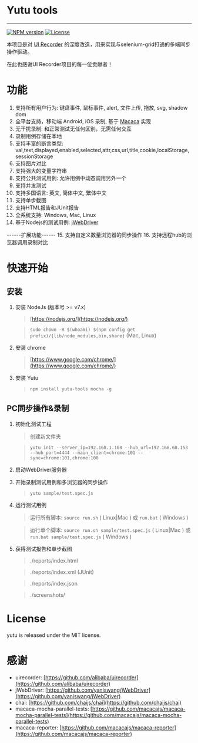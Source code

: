 # Yutu tools

---


[![NPM version](https://img.shields.io/npm/v/uirecorder.svg?style=flat-square)](https://www.npmjs.com/package/yutu-tools)
[![License](https://img.shields.io/npm/l/uirecorder.svg?style=flat-square)](https://www.npmjs.com/package/yutu-tools)

本项目是对 [UI Recorder](https://github.com/alibaba/uirecorder) 的深度改造，用来实现与selenium-grid打通的多端同步操作驱动。

在此也感谢UI Recorder项目的每一位贡献者！

# 功能

1. 支持所有用户行为: 键盘事件, 鼠标事件, alert, 文件上传, 拖放, svg, shadow dom
2. 全平台支持，移动端 Android, iOS 录制, 基于 [Macaca](https://macacajs.github.io) 实现
3. 无干扰录制: 和正常测试无任何区别，无需任何交互
4. 录制用例存储在本地
5. 支持丰富的断言类型: val,text,displayed,enabled,selected,attr,css,url,title,cookie,localStorage,sessionStorage
6. 支持图片对比
7. 支持强大的变量字符串
8. 支持公共测试用例: 允许用例中动态调用另外一个
9. 支持并发测试
10. 支持多国语言: 英文, 简体中文, 繁体中文
11. 支持单步截图
12. 支持HTML报告和JUnit报告
13. 全系统支持: Windows, Mac, Linux
14. 基于Nodejs的测试用例: [jWebDriver](http://jwebdriver.com/)

------扩展功能------
15. 支持自定义数量浏览器的同步操作
16. 支持远程hub的浏览器调用录制对比

# 快速开始

## 安装

1. 安装 NodeJs (版本号 >= v7.x)

   > [https://nodejs.org/](https://nodejs.org/)

   > `sudo chown -R $(whoami) $(npm config get prefix)/{lib/node_modules,bin,share}` (Mac, Linux)

2. 安装 chrome

   > [https://www.google.com/chrome/](https://www.google.com/chrome/)

3. 安装 Yutu

   > `npm install yutu-tools mocha -g`

## PC同步操作&录制

1. 初始化测试工程

   > 创建新文件夹

   > `yutu init --server_ip=192.168.1.108 --hub_url=192.168.68.153 --hub_port=4444 --main_client=chrome:101 --sync=chrome:101,chrome:100 `

2. 启动WebDriver服务器

3. 开始录制测试用例和多浏览器的同步操作

    > `yutu sample/test.spec.js`

4. 运行测试用例

   > 运行所有脚本: `source run.sh` ( Linux|Mac ) 或 `run.bat` ( Windows )

   > 运行单个脚本: `source run.sh sample/test.spec.js` ( Linux|Mac ) 或 `run.bat sample/test.spec.js` ( Windows )

5. 获得测试报告和单步截图

   > ./reports/index.html

   > ./reports/index.xml (JUnit)

   > ./reports/index.json

   > ./screenshots/


# License

yutu is released under the MIT license.

# 感谢

* uirecorder: [https://github.com/alibaba/uirecorder](https://github.com/alibaba/uirecorder)
* jWebDriver: [https://github.com/yaniswang/jWebDriver](https://github.com/yaniswang/jWebDriver)
* chai: [https://github.com/chaijs/chai](https://github.com/chaijs/chai)
* macaca-mocha-parallel-tests: [https://github.com/macacajs/macaca-mocha-parallel-tests](https://github.com/macacajs/macaca-mocha-parallel-tests)
* macaca-reporter: [https://github.com/macacajs/macaca-reporter](https://github.com/macacajs/macaca-reporter)

